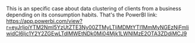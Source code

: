 This is an specific case about data clustering of clients from a business depending on its consumption habits. That's the PowerBI link: https://app.powerbi.com/view?r=eyJrIjoiYTM2NmI5YzUtZTE3Ny00ZTMyLTljMDMtYTI1MmMyNGEzNjFmIiwidCI6Ijc1Y2Y2ZGEwLTdlMWEtNDk0Mi04Mjk1LWNlMzE2OTA3ZDdiMCJ9
